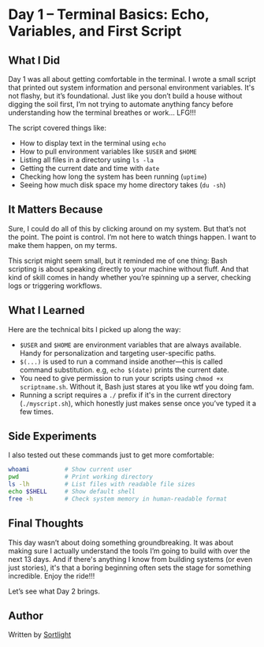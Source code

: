 # Day 1 – Terminal Basics: Echo, Variables, and First Script

## What I Did

Day 1 was all about getting comfortable in the terminal. I wrote a small script that printed out system information and personal environment variables. It's not flashy, but it’s foundational. Just like you don’t build a house without digging the soil first, I’m not trying to automate anything fancy before understanding how the terminal breathes or work... LFG!!!

The script covered things like:

- How to display text in the terminal using `echo`
- How to pull environment variables like `$USER` and `$HOME`
- Listing all files in a directory using `ls -la`
- Getting the current date and time with `date`
- Checking how long the system has been running (`uptime`)
- Seeing how much disk space my home directory takes (`du -sh`)

## It Matters Because

Sure, I could do all of this by clicking around on my system. But that’s not the point. The point is control. I’m not here to watch things happen. I want to make them happen, on my terms.

This script might seem small, but it reminded me of one thing: Bash scripting is about speaking directly to your machine without fluff. And that kind of skill comes in handy whether you’re spinning up a server, checking logs or triggering workflows.

## What I Learned

Here are the technical bits I picked up along the way:

- `$USER` and `$HOME` are environment variables that are always available. Handy for personalization and targeting user-specific paths.
- `$(...)` is used to run a command inside another—this is called command substitution. e.g, `echo $(date)` prints the current date.
- You need to give permission to run your scripts using `chmod +x scriptname.sh`. Without it, Bash just stares at you like wtf you doing fam.
- Running a script requires a `./` prefix if it's in the current directory (`./myscript.sh`), which honestly just makes sense once you’ve typed it a few times.

## Side Experiments

I also tested out these commands just to get more comfortable:

```bash
whoami          # Show current user
pwd             # Print working directory
ls -lh          # List files with readable file sizes
echo $SHELL     # Show default shell
free -h         # Check system memory in human-readable format

```
## Final Thoughts

This day wasn’t about doing something groundbreaking. It was about making sure I actually understand the tools I’m going to build with over the next 13 days. And if there's anything I know from building systems (or even just stories), it's that a boring beginning often sets the stage for something incredible. Enjoy the ride!!!

Let’s see what Day 2 brings.

## Author 

Written by [Sortlight](x.com/sortsec)

